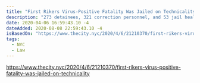 ```yaml
---
title: "First Rikers Virus-Positive Fatality Was Jailed on Technicality"
description: "273 detainees, 321 correction personnel, and 53 jail health staffers have tested positive for coronavirus as of Sunday, according to the Correction Department. Additionally, one correction officer and one investigator have died after contracting the virus."
date: 2020-04-06 16:59:43.10 -4
dateAdded: 2020-08-08 22:59:43.10 -4
isBasedOn: "https://www.thecity.nyc/2020/4/6/21210370/first-rikers-virus-positive-fatality-was-jailed-on-technicality"
tags:
  - NYC
  - Law
---
```


https://www.thecity.nyc/2020/4/6/21210370/first-rikers-virus-positive-fatality-was-jailed-on-technicality

